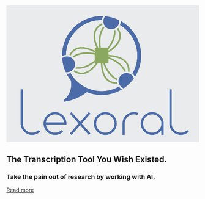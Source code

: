 ![Lexoral Logo](/landing/card.png)

## The Transcription Tool You Wish Existed.

### Take the pain out of research by working with AI.

[Read more](https://lexoral.com)